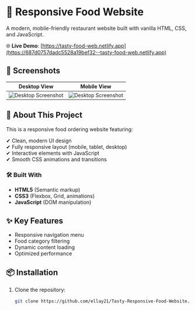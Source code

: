 # 🍔 Responsive Food Website

A modern, mobile-friendly restaurant website built with vanilla HTML, CSS, and JavaScript.

🌐 **Live Demo**: [https://tasty-food-web.netlify.app](https://687d0757dadc5528a19bef32--tasty-food-web.netlify.app)

## 📸 Screenshots

| Desktop View | Mobile View |
|--------------|-------------|
| ![Desktop Screenshot](https://user-images.githubusercontent.com/72731296/172683630-9d8ef208-e2b8-43bf-a872-63414c07df48.png) | ![Desktop Screenshot](https://user-images.githubusercontent.com/72731296/172683638-6c71b1c9-7767-45c6-b112-7b75ed9e886e.png) | ![Mobile Screenshot] (![alt text](image.png)) (![alt text](image-1.png)) (![alt text](image-2.png))

## 🚀 About This Project

This is a responsive food ordering website featuring:

✔ Clean, modern UI design  
✔ Fully responsive layout (mobile, tablet, desktop)  
✔ Interactive elements with JavaScript  
✔ Smooth CSS animations and transitions  

### 🛠️ Built With
- **HTML5** (Semantic markup)
- **CSS3** (Flexbox, Grid, animations)
- **JavaScript** (DOM manipulation)

## ✨ Key Features
- Responsive navigation menu
- Food category filtering
- Dynamic content loading
- Optimized performance

## 📦 Installation
1. Clone the repository:
   ```bash
   git clone https://github.com/ellay21/Tasty-Responsive-Food-Website.git